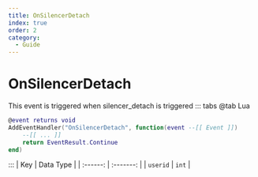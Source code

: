 ```yaml
---
title: OnSilencerDetach
index: true
order: 2
category:
  - Guide
---
```


# OnSilencerDetach
This event is triggered when silencer_detach is triggered
::: tabs
@tab Lua
```lua
@event returns void
AddEventHandler("OnSilencerDetach", function(event --[[ Event ]])
    --[[ ... ]]
    return EventResult.Continue
end)
```

:::
|    Key   | Data Type |
| :------: | :-------: |
| `userid` |   `int`   |